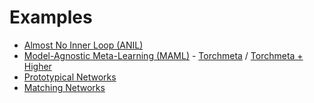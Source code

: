 # Examples

 - [Almost No Inner Loop (ANIL)](anil/)
 - [Model-Agnostic Meta-Learning (MAML)](maml/) - [Torchmeta](maml/) / [Torchmeta + Higher](maml-higher/)
 - [Prototypical Networks](protonet/)
 - [Matching Networks](matching-network/)
